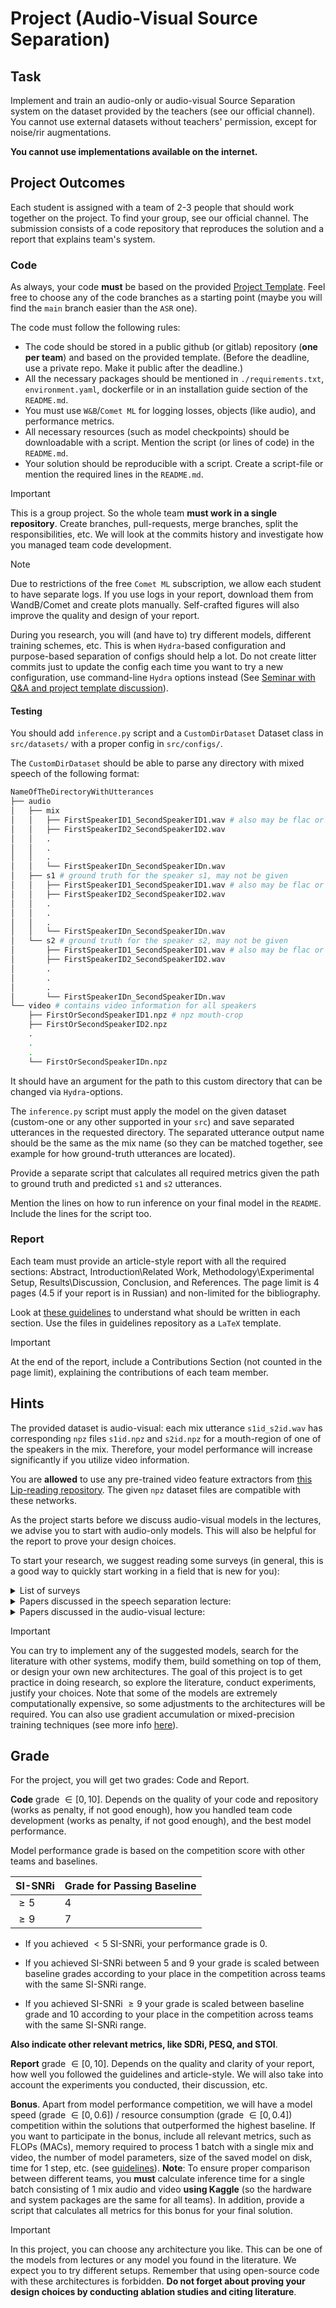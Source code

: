 # Project (Audio-Visual Source Separation)

## Task

Implement and train an audio-only or audio-visual Source Separation system on the dataset provided by the teachers (see our official channel). You cannot use external datasets without teachers' permission, except for noise/rir augmentations.

**You cannot use implementations available on the internet.**

## Project Outcomes

Each student is assigned with a team of 2-3 people that should work together on the project. To find your group, see our official channel. The submission consists of a code repository that reproduces the solution and a report that explains team's system.

### Code

As always, your code **must** be based on the provided [Project Template](https://github.com/Blinorot/pytorch_project_template). Feel free to choose any of the code branches as a starting point (maybe you will find the `main` branch easier than the `ASR` one).

The code must follow the following rules:

- The code should be stored in a public github (or gitlab) repository (**one per team**) and based on the provided template. (Before the deadline, use a private repo. Make it public after the deadline.)
- All the necessary packages should be mentioned in `./requirements.txt`, `environment.yaml`, dockerfile or in an installation guide section of the `README.md`.
- You must use `W&B`/`Comet ML` for logging losses, objects (like audio), and performance metrics.
- All necessary resources (such as model checkpoints) should be downloadable with a script. Mention the script (or lines of code) in the `README.md`.
- Your solution should be reproducible with a script. Create a script-file or mention the required lines in the `README.md`.

> [!IMPORTANT]
> This is a group project. So the whole team **must work in a single repository**. Create branches, pull-requests, merge branches, split the responsibilities, etc. We will look at the commits history and investigate how you managed team code development.

> [!NOTE]
> Due to restrictions of the free `Comet ML` subscription, we allow each student to have separate logs. If you use logs in your report, download them from WandB/Comet and create plots manually. Self-crafted figures will also improve the quality and design of your report.

During you research, you will (and have to) try different models, different training schemes, etc. This is when `Hydra`-based configuration and purpose-based separation of configs should help a lot. Do not create litter commits just to update the config each time you want to try a new configuration, use command-line `Hydra` options instead (See [Seminar with Q&A and project template discussion](https://github.com/markovka17/dla/tree/2024/week03)).

#### Testing

You should add `inference.py` script and a `CustomDirDataset` Dataset class in `src/datasets/` with a proper config in `src/configs/`.

The `CustomDirDataset` should be able to parse any directory with mixed speech of the following format:

```bash
NameOfTheDirectoryWithUtterances
├── audio
│   ├── mix
│   │   ├── FirstSpeakerID1_SecondSpeakerID1.wav # also may be flac or mp3
│   │   ├── FirstSpeakerID2_SecondSpeakerID2.wav
│   │   .
│   │   .
│   │   .
│   │   └── FirstSpeakerIDn_SecondSpeakerIDn.wav
│   ├── s1 # ground truth for the speaker s1, may not be given
│   │   ├── FirstSpeakerID1_SecondSpeakerID1.wav # also may be flac or mp3
│   │   ├── FirstSpeakerID2_SecondSpeakerID2.wav
│   │   .
│   │   .
│   │   .
│   │   └── FirstSpeakerIDn_SecondSpeakerIDn.wav
│   └── s2 # ground truth for the speaker s2, may not be given
│       ├── FirstSpeakerID1_SecondSpeakerID1.wav # also may be flac or mp3
│       ├── FirstSpeakerID2_SecondSpeakerID2.wav
│       .
│       .
│       .
│       └── FirstSpeakerIDn_SecondSpeakerIDn.wav
└── video # contains video information for all speakers
    ├── FirstOrSecondSpeakerID1.npz # npz mouth-crop
    ├── FirstOrSecondSpeakerID2.npz
    .
    .
    .
    └── FirstOrSecondSpeakerIDn.npz
```

It should have an argument for the path to this custom directory that can be changed via `Hydra`-options.

The `inference.py` script must apply the model on the given dataset (custom-one or any other supported in your `src`) and save separated utterances in the requested directory. The separated utterance output name should be the same as the mix name (so they can be matched together, see example for how ground-truth utterances are located).

Provide a separate script that calculates all required metrics given the path to ground truth and predicted `s1` and `s2` utterances.

Mention the lines on how to run inference on your final model in the `README`. Include the lines for the script too.

### Report

Each team must provide an article-style report with all the required sections: Abstract, Introduction\Related Work, Methodology\Experimental Setup, Results\Discussion, Conclusion, and References. The page limit is 4 pages (4.5 if your report is in Russian) and non-limited for the bibliography.

Look at [these guidelines](https://github.com/Blinorot/pytorch_project_template/blob/report/HowToWriteAPaper.pdf) to understand what should be written in each section. Use the files in guidelines repository as a `LaTeX` template.

> [!IMPORTANT]
> At the end of the report, include a Contributions Section (not counted in the page limit), explaining the contributions of each team member.

## Hints

The provided dataset is audio-visual: each mix utterance `s1id_s2id.wav` has corresponding `npz` files `s1id.npz` and `s2id.npz` for a mouth-region of one of the speakers in the mix. Therefore, your model performance will increase significantly if you utilize video information.

You are **allowed** to use any pre-trained video feature extractors from [this Lip-reading repository](https://github.com/mpc001/Lipreading_using_Temporal_Convolutional_Networks). The given `npz` dataset files are compatible with these networks.

As the project starts before we discuss audio-visual models in the lectures, we advise you to start with audio-only models. This will also be helpful for the report to prove your design choices.

To start your research, we suggest reading some surveys (in general, this is a good way to quickly start working in a field that is new for you):

<details>

<summary>List of surveys</summary>

- [Wang, DeLiang, and Jitong Chen. "Supervised speech separation based on deep learning: An overview." IEEE/ACM transactions on audio, speech, and language processing 26.10 (2018): 1702-1726.](https://arxiv.org/pdf/1708.07524)

- [Zhu, Hao, et al. "Deep audio-visual learning: A survey." International Journal of Automation and Computing 18.3 (2021): 351-376.](https://arxiv.org/abs/2001.04758)
- [Michelsanti, Daniel, et al. "An overview of deep-learning-based audio-visual speech enhancement and separation." IEEE/ACM Transactions on Audio, Speech, and Language Processing 29 (2021): 1368-1396](https://arxiv.org/abs/2008.09586)

</details>

<details>

<summary>Papers discussed in the speech separation lecture:</summary>

- [Luo, Yi, and Nima Mesgarani. "Tasnet: time-domain audio separation network for real-time, single-channel speech separation." 2018 IEEE International Conference on Acoustics, Speech and Signal Processing (ICASSP). IEEE, 2018.](https://ieeexplore.ieee.org/document/8462116)

- [Luo, Yi, Zhuo Chen, and Nima Mesgarani. "Speaker-independent speech separation with deep attractor network." IEEE/ACM Transactions on Audio, Speech, and Language Processing 26.4 (2018): 787-796.](https://dl.acm.org/doi/10.1109/TASLP.2018.2795749)

- [Wang, Quan, et al. "Voicefilter: Targeted voice separation by speaker-conditioned spectrogram masking." arXiv preprint arXiv:1810.04826 (2018).](https://arxiv.org/abs/1810.04826)

- [Luo, Yi, and Nima Mesgarani. "Conv-tasnet: Surpassing ideal time–frequency magnitude masking for speech separation." IEEE/ACM transactions on audio, speech, and language processing 27.8 (2019): 1256-1266.](https://arxiv.org/pdf/1809.07454.pdf)

- [Ge, Meng, et al. "Spex+: A complete time domain speaker extraction network." arXiv preprint arXiv:2005.04686 (2020).](https://arxiv.org/pdf/2005.04686.pdf)

- [Luo, Yi, Zhuo Chen, and Takuya Yoshioka. "Dual-path rnn: efficient long sequence modeling for time-domain single-channel speech separation." ICASSP 2020-2020 IEEE International Conference on Acoustics, Speech and Signal Processing (ICASSP). IEEE, 2020.](https://ieeexplore.ieee.org/document/9054266)

- [Wang, Quan, et al. "VoiceFilter-Lite: Streaming targeted voice separation for on-device speech recognition." arXiv preprint arXiv:2009.04323 (2020).](https://arxiv.org/pdf/2009.04323)

- [Rikhye, Rajeev, et al. "Multi-user VoiceFilter-Lite via attentive speaker embedding." 2021 IEEE Automatic Speech Recognition and Understanding Workshop (ASRU). IEEE, 2021.](https://arxiv.org/pdf/2107.01201.pdf)

</details>

<details>

<summary>Papers discussed in the audio-visual lecture:</summary>

- [Pegg, Samuel, Kai Li, and Xiaolin Hu. "RTFS-Net: Recurrent time-frequency modelling for efficient audio-visual speech separation." arXiv preprint arXiv:2309.17189 (2023).](https://arxiv.org/abs/2309.17189)

- [Li, Kai, et al. "An audio-visual speech separation model inspired by cortico-thalamo-cortical circuits." IEEE Transactions on Pattern Analysis and Machine Intelligence (2024).](https://arxiv.org/abs/2212.10744)

</details>

> [!IMPORTANT]
> You can try to implement any of the suggested models, search for the literature with other systems, modify them, build something on top of them, or design your own new architectures. The goal of this project is to get practice in doing research, so explore the literature, conduct experiments, justify your choices. Note that some of the models are extremely computationally expensive, so some adjustments to the architectures will be required. You can also use gradient accumulation or mixed-precision training techniques (see more info [here](https://github.com/LauzHack/deep-learning-bootcamp/tree/main/day06)).

## Grade

For the project, you will get two grades: Code and Report.

**Code** grade $\in [0, 10]$. Depends on the quality of your code and repository (works as penalty, if not good enough), how you handled team code development (works as penalty, if not good enough), and the best model performance.

Model performance grade is based on the competition score with other teams and baselines.

| SI-SNRi | Grade for Passing Baseline |
| ------- | -------------------------- |
| $\ge 5$ | $4$                        |
| $\ge 9$ | $7$                        |

- If you achieved $< 5$ SI-SNRi, your performance grade is $0$.

- If you achieved SI-SNRi between $5$ and $9$ your grade is scaled between baseline grades according to your place in the competition across teams with the same SI-SNRi range.

- If you achieved SI-SNRi $\ge 9$ your grade is scaled between baseline grade and $10$ according to your place in the competition across teams with the same SI-SNRi range.

**Also indicate other relevant metrics, like SDRi, PESQ, and STOI**.

**Report** grade $\in [0, 10]$. Depends on the quality and clarity of your report, how well you followed the guidelines and article-style. We will also take into account the experiments you conducted, their discussion, etc.

**Bonus**. Apart from model performance competition, we will have a model speed (grade $\in [0, 0.6]$) / resource consumption (grade $\in [0, 0.4]$) competition within the solutions that outperformed the highest baseline. If you want to participate in the bonus, include all relevant metrics, such as FLOPs (MACs), memory required to process 1 batch with a single mix and video, the number of model parameters, size of the saved model on disk, time for 1 step, etc. (see [guidelines](https://github.com/Blinorot/pytorch_project_template/blob/report/HowToWriteAPaper.pdf)). **Note**: To ensure proper comparison between different teams, you **must** calculate inference time for a single batch consisting of 1 mix audio and video **using Kaggle** (so the hardware and system packages are the same for all teams). In addition, provide a script that calculates all metrics for this bonus for your final solution.

> [!IMPORTANT]
> In this project, you can choose any architecture you like. This can be one of the models from lectures or any model you found in the literature. We expect you to try different setups. Remember that using open-source code with these architectures is forbidden. **Do not forget about proving your design choices by conducting ablation studies and citing literature**.
